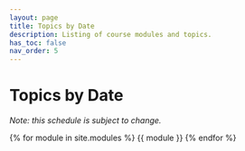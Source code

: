 ```yaml
---
layout: page
title: Topics by Date
description: Listing of course modules and topics.
has_toc: false
nav_order: 5
---
```


# Topics by Date

_Note: this schedule is subject to change._

{% for module in site.modules %}
  {{ module }}
{% endfor %}
